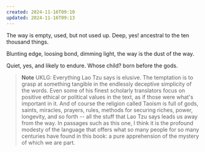 ```yaml
---
created: 2024-11-16T09:10
updated: 2024-11-16T09:13
---
```



The way is empty,
used, but not used up.
Deep, yes! ancestral
to the ten thousand things.

Blunting edge,
loosing bond,
dimming light,
the way is the dust of the way.

Quiet,
yes, and likely to endure.
Whose child? born
before the gods.


> **Note** UKLG: Everything Lao Tzu says is elusive. The temptation is to grasp at something tangible in the endlessly deceptive simplicity of the words. Even some of his finest scholarly translators focus on positive ethical or political values in the text, as if those were what's important in it. And of course the religion called Taoism is full of gods, saints, miracles, prayers, rules, methods for securing riches, power, longevity, and so forth -- all the stuff that Lao Tzu says leads us away from the way.
In passages such as this one, I think it is the profound modesty of the language that offers what so many people for so many centuries have found in this book: a pure apprehension of the mystery of which we are part.


